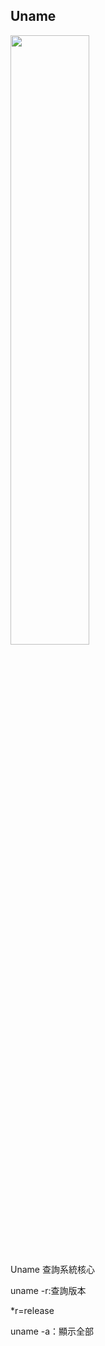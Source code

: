 ## Uname

<img src="https://github.com/syuan0327/Linux-note/blob/master/uname/1.JPG" width="50%" height="50%">

Uname 查詢系統核心

uname -r:查詢版本

*r=release

uname -a：顯示全部
